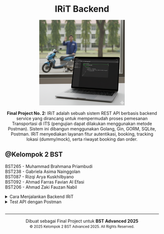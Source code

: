 <div align="center">
<h1>IRiT Backend</h1> 
<img src="docs/irits_thumbnail.png" alt="Register Akun Driver" width="280">  

<strong>Final Project No. 2:</strong> IRiT adalah sebuah sistem REST API berbasis backend service yang dirancang untuk mempermudah proses pemesanan Transportasi di ITS (pengujian dapat dilakukan menggunakan metode Postman). Sistem ini dibangun menggunakan Golang, Gin, GORM, SQLite, Postman. IRiT menyediakan layanan fitur autentikasi, booking, tracking lokasi (dummy/mock), serta riwayat booking dan order.
</div>


## @Kelompok 2 BST 
BST265 -
Muhammad Brahmana Priambudi  
BST238 -
Gabriela Asima Nainggolan  
BST087 -
Rizqi Arya Kuskhilbyano  
BST092 -
Ahmad Farras Favian Al Efasi  
BST206 -
Ahmad Zaki Fauzan Nabil  

<details>
  <summary>Cara Menjalankan Backend IRiT</summary>
  <ul>
    <li>
      <strong>1. Prasyarat: Instalasi Go & MySQL</strong><br>
      Pastikan Anda sudah menginstal software berikut:
      <ul>
        <li><a href="https://go.dev/doc/install">Go (versi 1.18 atau lebih baru)</a></li>
        <li><a href="https://git-scm.com/downloads">Git</a> untuk mengambil kode dari repository</li>
      </ul>
      <br><br>
    </li>
    <li>
      <strong>2. Clone Repository dari GitHub</strong><br>
      Buka terminal atau Command Prompt, navigasi folder pilihan, dan jalankan perintah berikut:
      <pre><code>git clone https://github.com/Fastering18/irit-backend.git
cd irit-backend</code></pre>
      <br><br>
    </li>
    <li>
      <strong>3. Konfigurasi Koneksi Database</strong><br>
      Buka file <code>configs/config.yaml</code> lalu edit <code>dsn</code> untuk lokasi penyimpanan file sqlite
      <pre><code>database: "irit.db"</code></pre>
      <br><br>
    </li>
    <li>
      <strong>4. Install Dependencies</strong><br>
      Unduh package Golang yang diperlukan.
      <pre><code>go mod tidy</code></pre>
      <br><br>
    </li>
    <li>
      <strong>5. Jalankan Aplikasi Backend</strong><br>
      Setelah semua persiapan selesai, jalankan server dengan perintah berikut:
      <pre><code>go run cmd/api/main.go</code></pre>
      Jika berhasil, Anda akan melihat output di terminal yang mirip seperti ini dan siap untuk testing.
      <pre><code>2025/10/03 10:00:00 Koneksi database berhasil.
2025/10/03 10:00:00 Migrasi database berhasil.
2025/10/03 10:00:00 Semua routes telah didaftarkan.
2025/10/03 10:00:00 Server berjalan di :8080</code></pre>
      <br>
    </li>
  </ul>
</details>

<details>
  <summary>Test API dengan Postman</summary>
  <ul>
    <li>
      <strong>1. Register Akun User</strong><br>
      <img src="docs/1.%20register_akun_user.png" alt="Register Akun User" width="600">
      <br><br>
    </li>
    <li>
      <strong>2. Generate Token JWT User</strong><br>
      <img src="docs/2.%20generate_token_jwt_user.png" alt="Generate Token JWT User" width="600">
      <br><br>
    </li>
    <li>
      <strong>3. Akses User Dengan JWT</strong><br>
      <img src="docs/3.%20akses_user_dengan_jwt.png" alt="Akses User Dengan JWT" width="600">
      <br><br>
    </li>
    <li>
      <strong>4. Register Akun Driver</strong><br>
      <img src="docs/4.%20register_akun_driver.png" alt="Register Akun Driver" width="600">
      <br><br>
    </li>
    <li>
      <strong>5. Generate Token JWT Driver</strong><br>
      <img src="docs/5.%20generate_token_jwt_driver.png" alt="Generate Token JWT Driver" width="600">
      <br><br>
    </li>
    <li>
      <strong>6. Akses Driver Dengan JWT</strong><br>
      <img src="docs/6.%20akses_driver_dengan_jwt.png" alt="Akses Driver Dengan JWT" width="600">
      <br><br>
    </li>
    <li>
      <strong>7. Book User ke Driver</strong><br>
      <img src="docs/7.%20book_user2driver.png" alt="Book User ke Driver" width="600">
      <br><br>
    </li>
    <li>
      <strong>8. Driver Cek Daftar Order</strong><br>
      <img src="docs/8.%20driver_cek_daftar_order.png" alt="Driver Cek Daftar Order" width="600">
      <br><br>
    </li>
    <li>
      <strong>9. Driver Accept Order</strong><br>
      <img src="docs/9.%20driver_accept_order.png" alt="Driver Accept Order" width="600">
      <br><br>
    </li>
    <li>
      <strong>10. User Cek Booking History</strong><br>
      <img src="docs/10.%20user_cek_booking_history.png" alt="User Cek Booking History" width="600">
      <br><br>
    </li>
    <li>
      <strong>11. Driver Set Booking Status</strong><br>
      <img src="docs/11.%20driver_set_booking_status.png" alt="Driver Set Booking Status" width="600">
      <br><br>
    </li>
    <li>
      <strong>12. User Cek Jarak (Mock Up)</strong><br>
      <img src="docs/12.%20user_cek_jarak%20(mock%20up).png" alt="User Cek Jarak (Mock Up)" width="600">
      <br><br>
    </li>
  </ul>
</details>

<br />  

---
<p align="center">
  Dibuat sebagai Final Project untuk <strong>BST Advanced 2025</strong>
  <br>
  <small>© 2025 Kelompok 2 BST Advanced 2025. All Rights Reserved.</small>
</p>